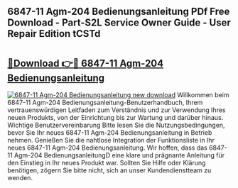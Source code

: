 ## 6847-11 Agm-204 Bedienungsanleitung PDf Free Download - Part-S2L Service Owner Guide - User Repair Edition tCSTd

# <h2><a href="http://df2h2w.blite.top/?on=6847-11+Agm-204+Bedienungsanleitung">🔗Download 👉🔴 6847-11 Agm-204 Bedienungsanleitung</a></h2>

[![6847-11 Agm-204 Bedienungsanleitung new download](https://i.imgur.com/lujVjoI.png)](http://df2h2w.blite.top/?on=6847-11+Agm-204+Bedienungsanleitung)
Willkommen beim 6847-11 Agm-204 Bedienungsanleitung-Benutzerhandbuch, Ihrem vertrauenswürdigen Leitfaden zum Verständnis und zur Verwendung Ihres neuen Produkts, von der Einrichtung bis zur Wartung und darüber hinaus. Wichtige Benutzervereinbarung Bitte lesen Sie die Nutzungsbedingungen, bevor Sie Ihr neues 6847-11 Agm-204 Bedienungsanleitung in Betrieb nehmen. Genießen Sie die nahtlose Integration der Funktionsliste in Ihr neues 6847-11 Agm-204 Bedienungsanleitung. Wir hoffen, dass das 6847-11 Agm-204 BedienungsanleitungD eine klare und prägnante Anleitung für den Einstieg in Ihr neues Produkt war. Sollten Sie Hilfe oder Klärung benötigen, zögern Sie bitte nicht, sich an unser Kundendienstteam zu wenden.
